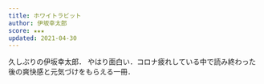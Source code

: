 ```yaml
---
title: ホワイトラビット
author: 伊坂幸太郎
score: ★★★
updated: 2021-04-30
---
```


久しぶりの伊坂幸太郎．
やはり面白い．コロナ疲れしている中で読み終わった後の爽快感と元気づけをもらえる一冊．
